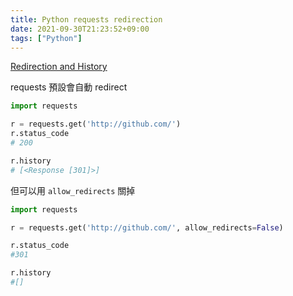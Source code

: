 ```yaml
---
title: Python requests redirection
date: 2021-09-30T21:23:52+09:00
tags: ["Python"]
---
```

[Redirection and History](https://docs.python-requests.org/en/latest/user/quickstart/#redirection-and-history)

requests 預設會自動 redirect

```python
import requests

r = requests.get('http://github.com/')
r.status_code
# 200

r.history
# [<Response [301]>]
```

但可以用 `allow_redirects` 關掉

```python
import requests

r = requests.get('http://github.com/', allow_redirects=False)

r.status_code
#301

r.history
#[]
```

